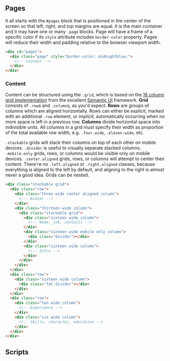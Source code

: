 ## Pages

It all starts with the `#pages` block that is positioned in the center of the screen so that left, right, and top margins are equal. It is the main container and it may have one or many `.page` blocks. Page will have a frame of a specific color if its `style` attribute includes `border-color` property. Pages will reduce their width and padding relative to the browser viewport width.

``` html
<div id="pages">
  <div class="page" style="border-color: midnightblue;">
    <!-- Content -->
  </div>
</div>
```

### Content

Content can be structured using the `.grid`, which is based on the [16 column grid implementation](https://cdn.jsdelivr.net/npm/semantic-ui@2.4.2/dist/components/grid.css) from the excellent [Semantic UI](https://semantic-ui.com) framework. **Grid** consists of `.row`s and `.column`s, as you'd expect. **Rows** are groups of columns which are aligned horizontally. Rows can either be _explicit_, marked with an additional `.row` element, or _implicit_, automatically occurring when no more space is left in a previous row. **Columns** divide horizontal space into indivisible units. All columns in a grid must specify their width as proportion of the total available row width, e.g. `.four.wide`, `.eleven.wide`, etc.

`.stackable` grids will stack their columns on top of each other on mobile devices. `.divider` is useful to visually separate stacked columns. `.mobile.only` grids, rows, or columns would be visible only on mobile devices. `.center.aligned` grids, rows, or columns will attempt to center their content. There're no `.left.aligned` or `.right.aligned` classes, because everything is aligned to the left by default, and aligning to the right is almost never a good idea.  Grids can be nested.

``` html
<div class="stackable grid">
  <div class="row">
    <div class="three wide center aligned column">
      <!-- Avatar -->
    </div>
    <div class="thirteen wide column">
      <div class="stackable grid">
        <div class="sixteen wide column">
          <!-- Name, job, contacts -->
        </div>
        <div class="sixteen wide mobile only column">
          <div class="divider"></div>
        </div>
        <div class="sixteen wide column">
          <!-- Intro -->
        </div>
      </div>
    </div>
  </div>
  <div class="row">
    <div class="sixteen wide column">
      <div class="fat divider"></div>
    </div>
  </div>
  <div class="row">
    <div class="ten wide column">
      <!-- Experience -->
    </div>
    <div class="six wide column">
      <!-- Skills, character, education -->
    </div>
  </div>
</div>
```

## Scripts